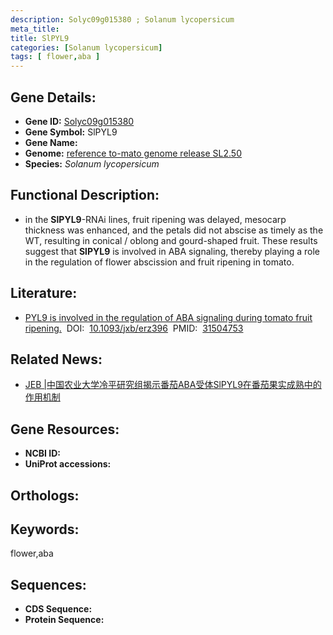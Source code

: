 ```yaml
---
description: Solyc09g015380 ; Solanum lycopersicum
meta_title:
title: SlPYL9
categories: [Solanum lycopersicum]
tags: [ flower,aba ]
---
```


## Gene Details:
- **Gene ID:**	[Solyc09g015380]()
- **Gene Symbol:** SlPYL9
- **Gene Name:** 
- **Genome:** [reference to-mato genome release SL2.50]()
- **Species:** *Solanum lycopersicum*

## Functional Description:
   - in the **SlPYL9**-RNAi lines, fruit ripening was delayed, mesocarp thickness was enhanced, and the petals did not abscise as timely as the WT, resulting in conical / oblong and gourd-shaped fruit. These results suggest that **SlPYL9** is involved in ABA signaling, thereby playing a role in the regulation of flower abscission and fruit ripening in tomato.

## Literature:
   - [PYL9 is involved in the regulation of ABA signaling during tomato fruit ripening.]( https://www.researchgate.net/publication/335750791_Role_of_an_ABA_receptor_SlPYL9_in_tomato_fruit_ripening)&nbsp;&nbsp;DOI:&nbsp;&nbsp;[10.1093/jxb/erz396](https://www.researchgate.net/publication/335750791_Role_of_an_ABA_receptor_SlPYL9_in_tomato_fruit_ripening)&nbsp;&nbsp;PMID:&nbsp;&nbsp;[31504753](https://pubmed.ncbi.nlm.nih.gov/31504753/)

## Related News:
   - [JEB |中国农业大学冷平研究组揭示番茄ABA受体SlPYL9在番茄果实成熟中的作用机制](https://mp.weixin.qq.com/s?__biz=Mzg3MDEwNDEyMg==&mid=2247485807&idx=2&sn=0ff9f8335874737c8a0e5016ae41a6f4&chksm=ce93a43af9e42d2c86e92ac4391a8f0696e36da8377137d6d1d4cd03c2a003ec2c3cfcd669ca&scene=27#wechat_redirect)

## Gene Resources:
- **NCBI ID:** [](https://www.ncbi.nlm.nih.gov/gene/?term=)
- **UniProt accessions:** [](https://www.uniprot.org/uniprotkb//entry)

## Orthologs:

## Keywords:
flower,aba

## Sequences:
- **CDS Sequence:**
- **Protein Sequence:**
